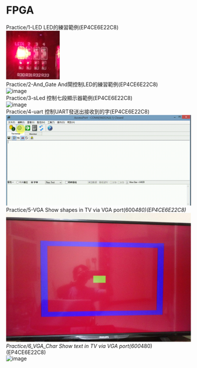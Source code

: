 # FPGA

Practice/1-LED      	LED的練習範例(EP4CE6E22C8) </br>
![image](https://github.com/Wayne0980/FPGA/blob/master/Practice/1-LED/IMAG1368.jpg)</br>
Practice/2-And_Gate     And閘控制LED的練習範例(EP4CE6E22C8) </br>
![image](https://github.com/Wayne0980/FPGA/blob/master/Practice/VIDEO0656.gif)</br>
Practice/3-sLed         控制七段顯示器範例(EP4CE6E22C8) </br>
![image](https://github.com/Wayne0980/FPGA/blob/master/Practice/VIDEO0657.gif)</br>
Practice/4-uart         控制UART發送出接收到的字(EP4CE6E22C8) </br>
![image](https://github.com/Wayne0980/FPGA/blob/master/Practice/4-UART/20171029_152248.gif)</br>
Practice/5-VGA          Show shapes in TV via VGA port(600*480)(EP4CE6E22C8) </br>
![image](https://github.com/Wayne0980/FPGA/blob/master/Practice/5-VGA/IMAG1375-20171102-225626172.jpg)</br>
Practice/6_VGA_Char     Show text in TV via VGA port(600*480)(EP4CE6E22C8) </br>
![image](https://github.com/Wayne0980/FPGA/blob/master/Practice/6_VGA_Char/IMAG1378.jpg)</br>
